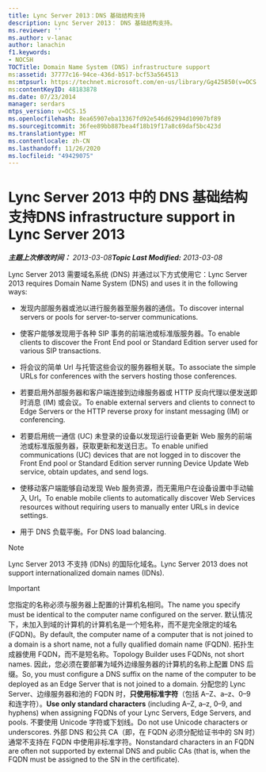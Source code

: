 ```yaml
---
title: Lync Server 2013：DNS 基础结构支持
description: Lync Server 2013： DNS 基础结构支持。
ms.reviewer: ''
ms.author: v-lanac
author: lanachin
f1.keywords:
- NOCSH
TOCTitle: Domain Name System (DNS) infrastructure support
ms:assetid: 37777c16-94ce-436d-b517-bcf53a564513
ms:mtpsurl: https://technet.microsoft.com/en-us/library/Gg425850(v=OCS.15)
ms:contentKeyID: 48183878
ms.date: 07/23/2014
manager: serdars
mtps_version: v=OCS.15
ms.openlocfilehash: 8ea65907eba13367fd92e546d62994d10907bf89
ms.sourcegitcommit: 36fee89bb887bea4f18b19f17a8c69daf5bc423d
ms.translationtype: MT
ms.contentlocale: zh-CN
ms.lasthandoff: 11/26/2020
ms.locfileid: "49429075"
---
```

# <a name="dns-infrastructure-support-in-lync-server-2013"></a><span data-ttu-id="250d2-103">Lync Server 2013 中的 DNS 基础结构支持</span><span class="sxs-lookup"><span data-stu-id="250d2-103">DNS infrastructure support in Lync Server 2013</span></span>

<div data-xmlns="http://www.w3.org/1999/xhtml">

<div class="topic" data-xmlns="http://www.w3.org/1999/xhtml" data-msxsl="urn:schemas-microsoft-com:xslt" data-cs="https://msdn.microsoft.com/">

<div data-asp="https://msdn2.microsoft.com/asp">



</div>

<div id="mainSection">

<div id="mainBody"><span data-ttu-id="250d2-104">

<span> </span></span><span class="sxs-lookup"><span data-stu-id="250d2-104">

<span> </span></span></span>

<span data-ttu-id="250d2-105">_**主题上次修改时间：** 2013-03-08_</span><span class="sxs-lookup"><span data-stu-id="250d2-105">_**Topic Last Modified:** 2013-03-08_</span></span>

<span data-ttu-id="250d2-106">Lync Server 2013 需要域名系统 (DNS) 并通过以下方式使用它：</span><span class="sxs-lookup"><span data-stu-id="250d2-106">Lync Server 2013 requires Domain Name System (DNS) and uses it in the following ways:</span></span>

  - <span data-ttu-id="250d2-107">发现内部服务器或池以进行服务器至服务器的通信。</span><span class="sxs-lookup"><span data-stu-id="250d2-107">To discover internal servers or pools for server-to-server communications.</span></span>

  - <span data-ttu-id="250d2-108">使客户能够发现用于各种 SIP 事务的前端池或标准版服务器。</span><span class="sxs-lookup"><span data-stu-id="250d2-108">To enable clients to discover the Front End pool or Standard Edition server used for various SIP transactions.</span></span>

  - <span data-ttu-id="250d2-109">将会议的简单 Url 与托管这些会议的服务器相关联。</span><span class="sxs-lookup"><span data-stu-id="250d2-109">To associate the simple URLs for conferences with the servers hosting those conferences.</span></span>

  - <span data-ttu-id="250d2-110">若要启用外部服务器和客户端连接到边缘服务器或 HTTP 反向代理以便发送即时消息 (IM) 或会议。</span><span class="sxs-lookup"><span data-stu-id="250d2-110">To enable external servers and clients to connect to Edge Servers or the HTTP reverse proxy for instant messaging (IM) or conferencing.</span></span>

  - <span data-ttu-id="250d2-111">若要启用统一通信 (UC) 未登录的设备以发现运行设备更新 Web 服务的前端池或标准版服务器，获取更新和发送日志。</span><span class="sxs-lookup"><span data-stu-id="250d2-111">To enable unified communications (UC) devices that are not logged in to discover the Front End pool or Standard Edition server running Device Update Web service, obtain updates, and send logs.</span></span>

  - <span data-ttu-id="250d2-112">使移动客户端能够自动发现 Web 服务资源，而无需用户在设备设置中手动输入 Url。</span><span class="sxs-lookup"><span data-stu-id="250d2-112">To enable mobile clients to automatically discover Web Services resources without requiring users to manually enter URLs in device settings.</span></span>

  - <span data-ttu-id="250d2-113">用于 DNS 负载平衡。</span><span class="sxs-lookup"><span data-stu-id="250d2-113">For DNS load balancing.</span></span>

<div>


> [!NOTE]  
> <span data-ttu-id="250d2-114">Lync Server 2013 不支持 (IDNs) 的国际化域名。</span><span class="sxs-lookup"><span data-stu-id="250d2-114">Lync Server 2013 does not support internationalized domain names (IDNs).</span></span>



</div>

<div>


> [!IMPORTANT]  
> <span data-ttu-id="250d2-115">您指定的名称必须与服务器上配置的计算机名相同。</span><span class="sxs-lookup"><span data-stu-id="250d2-115">The name you specify must be identical to the computer name configured on the server.</span></span> <span data-ttu-id="250d2-116">默认情况下，未加入到域的计算机的计算机名是一个短名称，而不是完全限定的域名 (FQDN)。</span><span class="sxs-lookup"><span data-stu-id="250d2-116">By default, the computer name of a computer that is not joined to a domain is a short name, not a fully qualified domain name (FQDN).</span></span> <span data-ttu-id="250d2-117">拓扑生成器使用 FQDN，而不是短名称。</span><span class="sxs-lookup"><span data-stu-id="250d2-117">Topology Builder uses FQDNs, not short names.</span></span> <span data-ttu-id="250d2-118">因此，您必须在要部署为域外边缘服务器的计算机的名称上配置 DNS 后缀。</span><span class="sxs-lookup"><span data-stu-id="250d2-118">So, you must configure a DNS suffix on the name of the computer to be deployed as an Edge Server that is not joined to a domain.</span></span> <span data-ttu-id="250d2-119">分配您的 Lync Server、边缘服务器和池的 FQDN 时，<STRONG>只使用标准字符</STRONG>（包括 A–Z、a–z、0–9 和连字符）。</span><span class="sxs-lookup"><span data-stu-id="250d2-119"><STRONG>Use only standard characters</STRONG> (including A–Z, a–z, 0–9, and hyphens) when assigning FQDNs of your Lync Servers, Edge Servers, and pools.</span></span> <span data-ttu-id="250d2-120">不要使用 Unicode 字符或下划线。</span><span class="sxs-lookup"><span data-stu-id="250d2-120">Do not use Unicode characters or underscores.</span></span> <span data-ttu-id="250d2-121">外部 DNS 和公共 CA（即，在 FQDN 必须分配给证书中的 SN 时）通常不支持在 FQDN 中使用非标准字符。</span><span class="sxs-lookup"><span data-stu-id="250d2-121">Nonstandard characters in an FQDN are often not supported by external DNS and public CAs (that is, when the FQDN must be assigned to the SN in the certificate).</span></span>



<span data-ttu-id="250d2-122"></div>

</div>

<span> </span>

</div>

</div>

</span><span class="sxs-lookup"><span data-stu-id="250d2-122"></div>

</div>

<span> </span>

</div>

</div>

</span></span></div>

